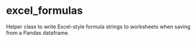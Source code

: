 # excel_formulas
Helper class to write Excel-style formula strings to worksheets when saving from a Pandas dataframe.
